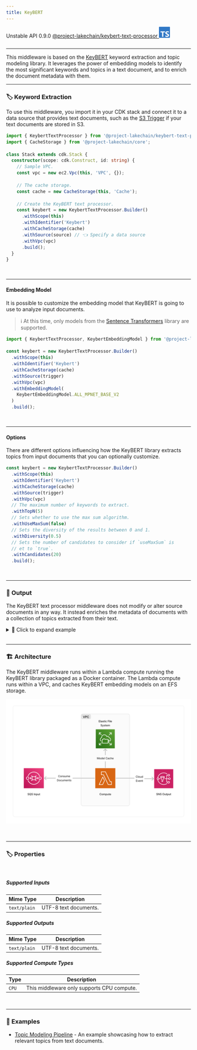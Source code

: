 ```yaml
---
title: KeyBERT
---
```


<span title="Label: Pro" data-view-component="true" class="Label Label--api text-uppercase">
  Unstable API
</span>
<span title="Label: Pro" data-view-component="true" class="Label Label--version text-uppercase">
  0.9.0
</span>
<span title="Label: Pro" data-view-component="true" class="Label Label--package">
  <a target="_blank" href="https://www.npmjs.com/package/@project-lakechain/keybert-text-processor">
    @project-lakechain/keybert-text-processor
  </a>
</span>
<span class="language-icon">
  <svg role="img" viewBox="0 0 24 24" width="30" xmlns="http://www.w3.org/2000/svg" style="fill: #3178C6;"><title>TypeScript</title><path d="M1.125 0C.502 0 0 .502 0 1.125v21.75C0 23.498.502 24 1.125 24h21.75c.623 0 1.125-.502 1.125-1.125V1.125C24 .502 23.498 0 22.875 0zm17.363 9.75c.612 0 1.154.037 1.627.111a6.38 6.38 0 0 1 1.306.34v2.458a3.95 3.95 0 0 0-.643-.361 5.093 5.093 0 0 0-.717-.26 5.453 5.453 0 0 0-1.426-.2c-.3 0-.573.028-.819.086a2.1 2.1 0 0 0-.623.242c-.17.104-.3.229-.393.374a.888.888 0 0 0-.14.49c0 .196.053.373.156.529.104.156.252.304.443.444s.423.276.696.41c.273.135.582.274.926.416.47.197.892.407 1.266.628.374.222.695.473.963.753.268.279.472.598.614.957.142.359.214.776.214 1.253 0 .657-.125 1.21-.373 1.656a3.033 3.033 0 0 1-1.012 1.085 4.38 4.38 0 0 1-1.487.596c-.566.12-1.163.18-1.79.18a9.916 9.916 0 0 1-1.84-.164 5.544 5.544 0 0 1-1.512-.493v-2.63a5.033 5.033 0 0 0 3.237 1.2c.333 0 .624-.03.872-.09.249-.06.456-.144.623-.25.166-.108.29-.234.373-.38a1.023 1.023 0 0 0-.074-1.089 2.12 2.12 0 0 0-.537-.5 5.597 5.597 0 0 0-.807-.444 27.72 27.72 0 0 0-1.007-.436c-.918-.383-1.602-.852-2.053-1.405-.45-.553-.676-1.222-.676-2.005 0-.614.123-1.141.369-1.582.246-.441.58-.804 1.004-1.089a4.494 4.494 0 0 1 1.47-.629 7.536 7.536 0 0 1 1.77-.201zm-15.113.188h9.563v2.166H9.506v9.646H6.789v-9.646H3.375z"/></svg>
</span>
<div style="margin-top: 26px"></div>

---

This middleware is based on the [KeyBERT](https://github.com/MaartenGr/KeyBERT) keyword extraction and topic modeling library. It leverages the power of embedding models to identify the most significant keywords and topics in a text document, and to enrich the document metadata with them.

---

### 🏷️ Keyword Extraction

To use this middleware, you import it in your CDK stack and connect it to a data source that provides text documents, such as the [S3 Trigger](/project-lakechain/triggers/s3-event-trigger) if your text documents are stored in S3.

```typescript
import { KeybertTextProcessor } from '@project-lakechain/keybert-text-processor';
import { CacheStorage } from '@project-lakechain/core';

class Stack extends cdk.Stack {
  constructor(scope: cdk.Construct, id: string) {
    // Sample VPC.
    const vpc = new ec2.Vpc(this, 'VPC', {});

    // The cache storage.
    const cache = new CacheStorage(this, 'Cache');

    // Create the KeyBERT text processor.
    const keybert = new KeybertTextProcessor.Builder()
      .withScope(this)
      .withIdentifier('Keybert')
      .withCacheStorage(cache)
      .withSource(source) // 👈 Specify a data source
      .withVpc(vpc)
      .build();
  }
}
```

<br>

---

#### Embedding Model

It is possible to customize the embedding model that KeyBERT is going to use to analyze input documents.

> ℹ️ At this time, only models from the [Sentence Transformers](https://huggingface.co/sentence-transformers) library are supported.

```typescript
import { KeybertTextProcessor, KeybertEmbeddingModel } from '@project-lakechain/keybert-text-processor';

const keybert = new KeybertTextProcessor.Builder()
  .withScope(this)
  .withIdentifier('Keybert')
  .withCacheStorage(cache)
  .withSource(trigger)
  .withVpc(vpc)
  .withEmbeddingModel(
    KeybertEmbeddingModel.ALL_MPNET_BASE_V2
  )
  .build();
```

<br>

---

#### Options

There are different options influencing how the KeyBERT library extracts topics from input documents that you can optionally customize.

```typescript
const keybert = new KeybertTextProcessor.Builder()
  .withScope(this)
  .withIdentifier('Keybert')
  .withCacheStorage(cache)
  .withSource(trigger)
  .withVpc(vpc)
  // The maximum number of keywords to extract.
  .withTopN(5)
  // Sets whether to use the max sum algorithm.
  .withUseMaxSum(false)
  // Sets the diversity of the results between 0 and 1.
  .withDiversity(0.5)
  // Sets the number of candidates to consider if `useMaxSum` is
  // et to `true`.
  .withCandidates(20)
  .build();
```

<br>

---

### 📄 Output

The KeyBERT text processor middleware does not modify or alter source documents in any way. It instead enriches the metadata of documents with a collection of topics extracted from their text.

<details>
  <summary>💁 Click to expand example</summary>
  
  ```json
  {
    "specversion": "1.0",
    "id": "1780d5de-fd6f-4530-98d7-82ebee85ea39",
    "type": "document-created",
    "time": "2023-10-22T13:19:10.657Z",
    "data": {
      "chainId": "6ebf76e4-f70c-440c-98f9-3e3e7eb34c79",
      "source": {
          "url": "s3://bucket/text.txt",
          "type": "text/plain",
          "size": 24532,
          "etag": "1243cbd6cf145453c8b5519a2ada4779"
      },
      "document": {
          "url": "s3://bucket/text.txt",
          "type": "text/plain",
          "size": 24532,
          "etag": "1243cbd6cf145453c8b5519a2ada4779"
      },
      "metadata": {
        "keywords": ["ai", "machine learning", "nlp"]
      },
      "callStack": []
    }
  }
  ```

</details>

<br>

---

### 🏗️ Architecture

The KeyBERT middleware runs within a Lambda compute running the KeyBERT library packaged as a Docker container. The Lambda compute runs within a VPC, and caches KeyBERT embedding models on an EFS storage.

![Architecture](../../../assets/keybert-text-processor-architecture.png)

<br>

---

### 🏷️ Properties

<br>

##### Supported Inputs

|  Mime Type  | Description |
| ----------- | ----------- |
| `text/plain` | UTF-8 text documents. |

##### Supported Outputs

|  Mime Type  | Description |
| ----------- | ----------- |
| `text/plain` | UTF-8 text documents. |

##### Supported Compute Types

| Type  | Description |
| ----- | ----------- |
| `CPU` | This middleware only supports CPU compute. |

<br>

---

### 📖 Examples

- [Topic Modeling Pipeline](https://github.com/awslabs/project-lakechain/tree/main/examples/simple-pipelines/data-extraction-pipelines/topic-modeling-pipeline/) - An example showcasing how to extract relevant topics from text documents.
